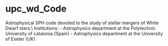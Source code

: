# upc_wd_Code
Astrophysical SPH code devoted to the study of stellar mergers of White Dwarf stars.\\
Institutions: - Astrophysics department at the Polytechnic University of catalonia (Spain)
              - Astrophysics department at the University of Exeter (UK)
  
